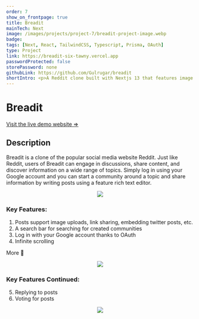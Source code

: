 ```yaml
---
order: 7
show_on_frontpage: true
title: Breadit
mainTech: Next
image: /images/projects/project-7/breadit-project-image.webp
badge:
tags: [Next, React, TailwindCSS, Typescript, Prisma, OAuth]
type: Project
link: https://breadit-six-tawny.vercel.app
passwordProtected: false
storePassword: none
githubLink: https://github.com/Gulrugar/breadit
shortIntro: <p>A Reddit clone built with Nextjs 13 that features image uploads, a rich text editor, infinite scrolling and a comment section.</p>
---
```


# Breadit

[Visit the live demo website =>](https://breadit-six-tawny.vercel.app/ "Breadit")

## Description

Breadit is a clone of the popular social media website Reddit. Just like Reddit, users of Breadit can engage in discussions, share content, and discover information on a wide range of topics. Simply log in using your Google account and you can start a community around a topic and share information by writing posts using a feature rich text editor.

<div align="center">
  <img src="https://github.com/Gulrugar/breadit/assets/105955316/291cc43b-7e41-48a0-8903-2c92bd839cce" loading="lazy"/>
</div>

### Key Features:

1. Posts support image uploads, link sharing, embedding twitter posts, etc.
2. A search bar for searching for created communities
3. Log in with your Google account thanks to OAuth
4. Infinite scrolling

More 🔽

<div align="center">
  <img src="https://github.com/Gulrugar/breadit/assets/105955316/8916f0bd-2ad8-45dd-adf9-bddd3add80d6" loading="lazy"/>
</div>

### Key Features Continued:

5. Replying to posts
6. Voting for posts

<div align="center">
  <img src="https://github.com/Gulrugar/breadit/assets/105955316/23c8fa77-9c62-48d6-bbb9-ddb814d476ab" loading="lazy"/>
</div>

